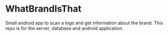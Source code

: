 # WhatBrandIsThat
Small android app to scan a logo and get information about the brand. This repo is for the server, database and android application.

